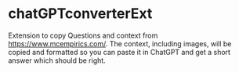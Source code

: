 # chatGPTconverterExt
Extension to copy Questions and context from https://www.mcempirics.com/.
The context, including images, will be copied and formatted so you can paste it
in ChatGPT and get a short answer which should be right. 

